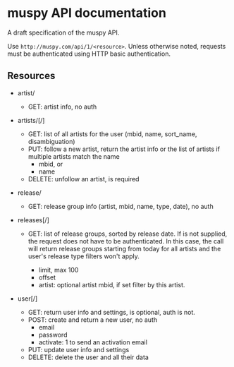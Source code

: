 # muspy API documentation

A draft specification of the muspy API.

Use `http://muspy.com/api/1/<resource>`. Unless otherwise noted, requests must
be authenticated using HTTP basic authentication.

## Resources

* artist/<mbid>
    * GET: artist info, no auth

* artists/<userid>[/<mbid>]
    * GET: list of all artists for the user (mbid, name, sort_name,
      disambiguation)
    * PUT: follow a new artist, return the artist info or the list of artists if
      multiple artists match the name
        * mbid, or
        * name
    * DELETE: unfollow an artist, <mbid> is required

* release/<mbid>
    * GET: release group info (artist, mbid, name, type, date), no auth

* releases[/<userid>]
    * GET: list of release groups, sorted by release date. If <userid> is not
      supplied, the request does not have to be authenticated. In this case, the
      call will return release groups starting from today for all artists and
      the user's release type filters won't apply.
        * limit, max 100
        * offset
        * artist: optional artist mbid, if set filter by this artist.

* user[/<userid>]
    * GET: return user info and settings, <userid> is optional, auth is not.
    * POST: create and return a new user, no auth
        * email
        * password
        * activate: 1 to send an activation email
    * PUT: update user info and settings
    * DELETE: delete the user and all their data
